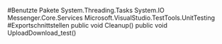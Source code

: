 #Benutzte Pakete
System.Threading.Tasks
System.IO
Messenger.Core.Services
Microsoft.VisualStudio.TestTools.UnitTesting
#Exportschnittstellen
public void Cleanup()
public void UploadDownload_test()

